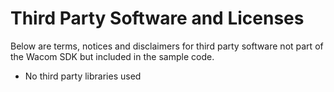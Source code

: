 # Third Party Software and Licenses

Below are terms, notices and disclaimers for third party software not part of the Wacom SDK but included in the sample code.

* No third party libraries used
